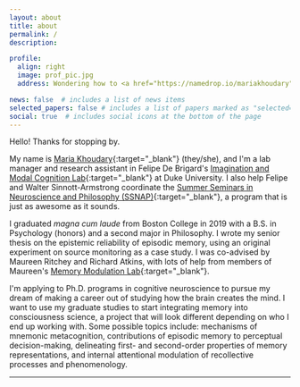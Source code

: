 ```yaml
---
layout: about
title: about
permalink: /
description:

profile:
  align: right
  image: prof_pic.jpg
  address: Wondering how to <a href="https://namedrop.io/mariakhoudary" target="_blank">pronounce my name</a>?

news: false  # includes a list of news items
selected_papers: false # includes a list of papers marked as "selected={true}"
social: true  # includes social icons at the bottom of the page
---
```


Hello! Thanks for stopping by.

My name is [Maria Khoudary](https://namedrop.io/mariakhoudary){:target="_blank"} (they/she), and I'm a lab manager and research assistant in Felipe De Brigard's [Imagination and Modal Cognition Lab](https://imclab.org){:target="_blank"} at Duke University. I also help Felipe and Walter Sinnott-Armstrong coordinate the [Summer Seminars in Neuroscience and Philosophy (SSNAP)](https://ssnap.net){:target="_blank"}, a program that is just as awesome as it sounds.

I graduated *magna cum laude* from Boston College in 2019 with a B.S. in Psychology (honors) and a second major in Philosophy. I wrote my senior thesis on the epistemic reliability of episodic memory, using an original experiment on source monitoring as a case study. I was co-advised by Maureen Ritchey and Richard Atkins, with lots of help from members of Maureen's [Memory Modulation Lab](http://thememolab.org){:target="_blank"}.

I'm applying to Ph.D. programs in cognitive neuroscience to pursue my dream of making a career out of studying how the brain creates the mind. I want to use my graduate studies to start integrating memory into  consciousness science, a project that will look different depending on who I end up working with. Some possible topics include: mechanisms of mnemonic metacognition, contributions of episodic memory to perceptual decision-making, delineating first- and second-order properties of memory representations, and internal attentional modulation of recollective processes and phenomenology.


---
